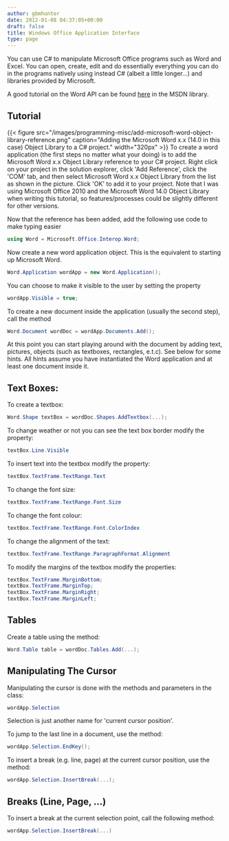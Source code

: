 ```yaml
---
author: gbmhunter
date: 2012-01-08 04:37:05+00:00
draft: false
title: Windows Office Application Interface
type: page
---
```


You can use C# to manipulate Microsoft Office programs such as Word and Excel. You can open, create, edit and do essentially everything you can do in the programs natively using instead C# (albeit a little longer...) and libraries provided by Microsoft.

A good tutorial on the Word API can be found [here](http://msdn.microsoft.com/en-us/library/aa192495(v=office.11).aspx#wordobject_link8) in the MSDN library.

## Tutorial

{{< figure src="/images/programming-misc/add-microsoft-word-object-library-reference.png" caption="Adding the Microsoft Word x.x (14.0 in this case) Object Library to a C# project."  width="320px" >}} To create a word application (the first steps no matter what your doing) is to add the Microsoft Word x.x Object Library reference to your C# project. Right click on your project in the solution explorer, click 'Add Reference', click the 'COM' tab, and then select Microsoft Word x.x Object Library from the list as shown in the picture. Click 'OK' to add it to your project. Note that I was using Microsoft Office 2010 and the Microsoft Word 14.0 Object Library when writing this tutorial, so features/processes could be slightly different for other versions.

Now that the reference has been added, add the following use code to make typing easier

```c#
using Word = Microsoft.Office.Interop.Word;
```

Now create a new word application object. This is the equivalent to starting up Microsoft Word.

```c#
Word.Application wordApp = new Word.Application();
```

You can choose to make it visible to the user by setting the property

```c# 
wordApp.Visible = true;
```

To create a new document inside the application (usually the second step), call the method

```c# 
Word.Document wordDoc = wordApp.Documents.Add();
```

At this point you can start playing around with the document by adding text, pictures, objects (such as textboxes, rectangles, e.t.c). See below for some hints. All hints assume you have instantiated the Word application and at least one document inside it.

## Text Boxes:

To create a textbox:

```c#    
Word.Shape textBox = wordDoc.Shapes.AddTextbox(...);
```

To change weather or not you can see the text box border modify the property:

```c# 
textBox.Line.Visible
```

To insert text into the textbox modify the property:

```c#    
textBox.TextFrame.TextRange.Text
```

To change the font size:

```c# 
textBox.TextFrame.TextRange.Font.Size
```

To change the font colour:

```c# 
textBox.TextFrame.TextRange.Font.ColorIndex
```

To change the alignment of the text:

```c# 
textBox.TextFrame.TextRange.ParagraphFormat.Alignment
```

To modify the margins of the textbox modify the properties:

```c# 
textBox.TextFrame.MarginBottom;
textBox.TextFrame.MarginTop;
textBox.TextFrame.MarginRight;
textBox.TextFrame.MarginLeft;
```

## Tables

Create a table using the method:

```c#    
Word.Table table = wordDoc.Tables.Add(...);
```

## Manipulating The Cursor

Manipulating the cursor is done with the methods and parameters in the class:

```c#    
wordApp.Selection
```

Selection is just another name for 'current cursor position'.

To jump to the last line in a document, use the method:

```c# 
wordApp.Selection.EndKey();
```

To insert a break (e.g. line, page) at the current cursor position, use the method:

```c# 
wordApp.Selection.InsertBreak(...);
```

## Breaks (Line, Page, ...)

To insert a break at the current selection point, call the following method:

```c#    
wordApp.Selection.InsertBreak(...)
```